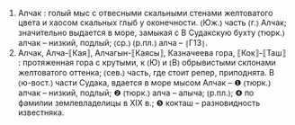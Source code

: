 ---
---

1. Алчак
: голый мыс с отвесными скальными стенами желтоватого цвета и хаосом скальных глыб у оконечности. ⦅Юж.⦆ часть ⦅г.⦆ Алчак; значительно выдается в море, замыкая с В Судакскую бухту ⦅тюрк.⦆ алчак – низкий, подлый; ⦅ср.⦆ ⦅р.пл.⦆ алча – ⦃Г13⦄.
2. Алчак, Алча-⟦Кая⟧, Алчагын-⟦Каясы⟧, Казначеева гора, ⟦Кок⟧-⟦Таш⟧
: протяженная гора с крутыми, к ⦅Ю⦆ и ⦅В⦆ обрывистыми склонами желтоватого оттенка; ⦅сев.⦆ часть, где стоит репер, приподнята. В ⦅ю-вост.⦆ части Судака, вдается в море мысом Алчак – ❶ ⦅тюрк.⦆ алчак – низкий, подлый; ❷ ⦅тюрк.⦆ алча – алыча; ⦅р.пл.⦆; ❹ по фамилии землевладелицы в XIX в.; ❺ кокташ – разновидность известняка.
